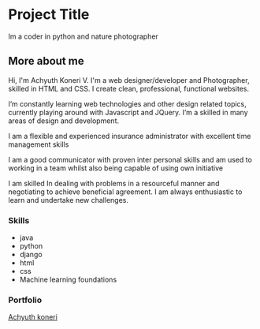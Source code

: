 # Project Title

Im a coder in python and nature photographer
## More about me

Hi, I'm Achyuth Koneri V. I'm a web designer/developer and Photographer, skilled in HTML and CSS. I create clean, professional, functional websites.

I’m constantly learning web technologies and other design related topics, currently playing around with Javascript and JQuery. I’m a skilled in many areas of design and development.

I am a flexible and experienced insurance administrator with excellent time management skills

I am a good communicator with proven inter personal skills and am used to working in a team whilst also being capable of using own initiative

I am skilled In dealing with problems in a resourceful manner and negotiating to achieve beneficial agreement. I am always enthusiastic to learn and undertake new challenges.
### Skills

- java
- python
- django
- html
- css
- Machine learning foundations


### Portfolio
[Achyuth koneri](http://achyuthkv.github.io)


